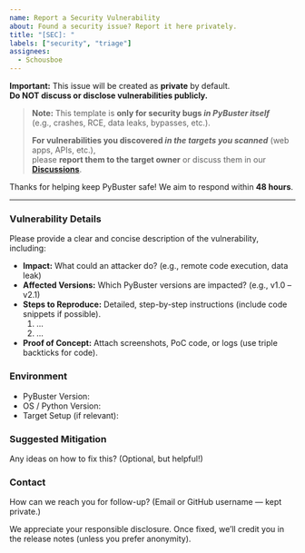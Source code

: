 ```yaml
---
name: Report a Security Vulnerability
about: Found a security issue? Report it here privately.
title: "[SEC]: "
labels: ["security", "triage"]
assignees:
  - Schousboe
---
```


**Important:** This issue will be created as **private** by default.  
**Do NOT discuss or disclose vulnerabilities publicly.**

> **Note:** This template is **only for security bugs *in PyBuster itself***  
> (e.g., crashes, RCE, data leaks, bypasses, etc.).  
>  
> **For vulnerabilities you discovered *in the targets you scanned*** (web apps, APIs, etc.),  
> please **report them to the target owner** or discuss them in our **[Discussions](https://github.com/yourusername/PyBuster/discussions)**.

Thanks for helping keep PyBuster safe! We aim to respond within **48 hours**.

---

### Vulnerability Details
Please provide a clear and concise description of the vulnerability, including:

- **Impact:** What could an attacker do? (e.g., remote code execution, data leak)  
- **Affected Versions:** Which PyBuster versions are impacted? (e.g., v1.0 – v2.1)  
- **Steps to Reproduce:** Detailed, step-by-step instructions (include code snippets if possible).  
  1. …  
  2. …  
- **Proof of Concept:** Attach screenshots, PoC code, or logs (use triple backticks for code).

### Environment
- PyBuster Version:  
- OS / Python Version:  
- Target Setup (if relevant):  

### Suggested Mitigation
Any ideas on how to fix this? (Optional, but helpful!)

### Contact
How can we reach you for follow-up? (Email or GitHub username — kept private.)

We appreciate your responsible disclosure. Once fixed, we’ll credit you in the release notes (unless you prefer anonymity).